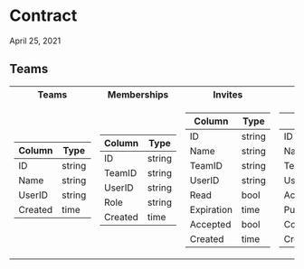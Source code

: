 # Contract

April 25, 2021

## Teams

<table>
<tr>
<th>Teams</th>
<th>Memberships</th>
<th>Invites</th>
<th>Projects</th>
</tr>
<tr><td>

| Column    | Type  |
|---------|---------|
| ID      | string  |
| Name    | string  |
| UserID    | string  |
| Created | time    |

</td><td>

| Column | Type         |
|-------------|---------|
| ID          | string  |
| TeamID      | string  |
| UserID      | string  |
| Role        | string  |
| Created     | time    |

</td><td>

| Column      | Type      |
|--------------|----------|
|  ID          | string   |
|  Name        | string   |
|  TeamID      | string   |
|  UserID      | string   |
|  Read        | bool     |
|  Expiration  | time     |
|  Accepted    | bool     |
|  Created     | time     |

</td><td>

| Column       | Type     |
|--------------|----------|
|  ID          | string   |
|  Name        | string   |
|  TeamID      | string   |
|  UserID      | string   |
|  Active      | bool     |
|  Public      | bool     |
|  ColumnOrder | []string |
|  Created     | time     |

</td></tr> </table>
